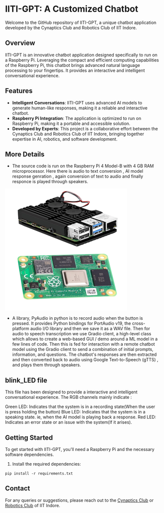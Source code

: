 # IITI-GPT: A Customized Chatbot
Welcome to the GitHub repository of IITI-GPT, a unique chatbot application developed by the Cynaptics Club and Robotics Club of IIT Indore.
## Overview
IITI-GPT is an innovative chatbot application designed specifically to run on a Raspberry Pi. Leveraging the compact and efficient computing capabilities of the Raspberry Pi, this chatbot brings advanced natural language processing to your fingertips. It provides an interactive and intelligent conversational experience.

## Features

- **Intelligent Conversations**: IITI-GPT uses advanced AI models to generate human-like responses, making it a reliable and interactive chatbot.
- **Raspberry Pi Integration**: The application is optimized to run on Raspberry Pi, making it a portable and accessible solution.
- **Developed by Experts**: This project is a collaborative effort between the Cynaptics Club and Robotics Club of IIT Indore, bringing together expertise in AI, robotics, and software development.

## More Details

- The source code is run on the Raspberry Pi 4 Model-B with 4 GB RAM microprocessor. Here there is audio to text conversion , AI model response genration , again conversion of text to audio and finally responce is played through speakers.

<img src="/data/rpi_used.jpg" width="400" height="400" />


- A library, PyAudio in python is to record audio when the button is pressed. It provides Python bindings for PortAudio v19, the cross-platform audio I/O library and then we save it as a WAV file. Then for audio to speech transcription we use Gradio client, a high-level class which allows to create a web-based GUI / demo around a ML model in a few lines of code. Then this is fed for interaction with a remote chatbot model using the Gradio client to send a combination of initial prompts, information, and questions. The chatbot's responses are then extracted and then converted back to audio using Google Text-to-Speech (gTTS) , and plays them through speakers.

## blink_LED file

This file has been designed to provide a interactive and intelligent conversational experience. The RGB channels mainly indicate :

Green LED: Indicates that the system is in a recording state(When the user is press holding the button)
Blue LED: Indicates that the system is in a speaking state. ie, when the AI model is playing back a response.
Red LED: Indicates an error state or an issue with the system(If it arises).
 
## Getting Started

To get started with IITI-GPT, you'll need a Raspberry Pi and the necessary software dependencies.
1) Install the required dependencies:
```
pip install -r requirements.txt
```


## Contact

For any queries or suggestions, please reach out to the [Cynaptics Club](https://github.com/CynapticsAI) or [Robotics Club](https://github.com/RoboLab-Robotics-Club-IIT-Indore) of IIT Indore.

